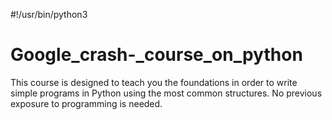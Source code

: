 #!/usr/bin/python3

# Google_crash-_course_on_python
This course is designed to teach you the foundations in order to write simple programs in Python using the most common structures. No previous exposure to programming is needed.

